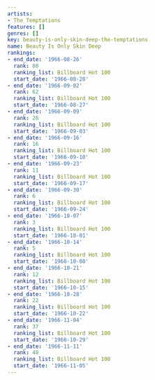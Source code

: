 ```yaml
---
artists:
- The Temptations
features: []
genres: []
key: beauty-is-only-skin-deep-the-temptations
name: Beauty Is Only Skin Deep
rankings:
- end_date: '1966-08-26'
  rank: 80
  ranking_list: Billboard Hot 100
  start_date: '1966-08-20'
- end_date: '1966-09-02'
  rank: 62
  ranking_list: Billboard Hot 100
  start_date: '1966-08-27'
- end_date: '1966-09-09'
  rank: 26
  ranking_list: Billboard Hot 100
  start_date: '1966-09-03'
- end_date: '1966-09-16'
  rank: 16
  ranking_list: Billboard Hot 100
  start_date: '1966-09-10'
- end_date: '1966-09-23'
  rank: 11
  ranking_list: Billboard Hot 100
  start_date: '1966-09-17'
- end_date: '1966-09-30'
  rank: 6
  ranking_list: Billboard Hot 100
  start_date: '1966-09-24'
- end_date: '1966-10-07'
  rank: 3
  ranking_list: Billboard Hot 100
  start_date: '1966-10-01'
- end_date: '1966-10-14'
  rank: 5
  ranking_list: Billboard Hot 100
  start_date: '1966-10-08'
- end_date: '1966-10-21'
  rank: 12
  ranking_list: Billboard Hot 100
  start_date: '1966-10-15'
- end_date: '1966-10-28'
  rank: 22
  ranking_list: Billboard Hot 100
  start_date: '1966-10-22'
- end_date: '1966-11-04'
  rank: 37
  ranking_list: Billboard Hot 100
  start_date: '1966-10-29'
- end_date: '1966-11-11'
  rank: 48
  ranking_list: Billboard Hot 100
  start_date: '1966-11-05'
---
```


